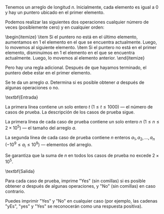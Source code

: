 Tenemos un arreglo de longitud $n$. Inicialmente, cada elemento es igual a $0$ y hay un puntero ubicado en el primer elemento.

Podemos realizar las siguientes dos operaciones cualquier número de veces (posiblemente cero) y en cualquier orden:

\begin{itemize}
    \item Si el puntero no está en el último elemento, aumentamos en $1$ el elemento en el que se encuentra actualmente. Luego, lo movemos al siguiente elemento.
    \item Si el puntero no está en el primer elemento, disminuimos en $1$ el elemento en el que se encuentra actualmente. Luego, lo movemos al elemento anterior.
\end{itemize}

Pero hay una regla adicional. Después de que hayamos terminado, el puntero debe estar en el primer elemento.

Se te da un arreglo $a$. Determina si es posible obtener $a$ después de algunas operaciones o no.

\textbf{Entrada}

La primera línea contiene un solo entero $t$ $(1 \leq t \leq 1000)$ — el número de casos de prueba. La descripción de los casos de prueba sigue.

La primera línea de cada caso de prueba contiene un solo entero $n$ $(1 \leq n \leq 2 \times 10^5)$ — el tamaño del arreglo $a$.

La segunda línea de cada caso de prueba contiene $n$ enteros $a_1, a_2, \ldots, a_n$ $(-10^9 \leq a_i \leq 10^9)$ — elementos del arreglo.

Se garantiza que la suma de $n$ en todos los casos de prueba no excede $2 \times 10^5$.

\textbf{Salida}

Para cada caso de prueba, imprime "Yes" (sin comillas) si es posible obtener $a$ después de algunas operaciones, y "No" (sin comillas) en caso contrario.

Puedes imprimir "Yes" y "No" en cualquier caso (por ejemplo, las cadenas "yEs", "yes" y "Yes" se reconocerán como una respuesta positiva).
